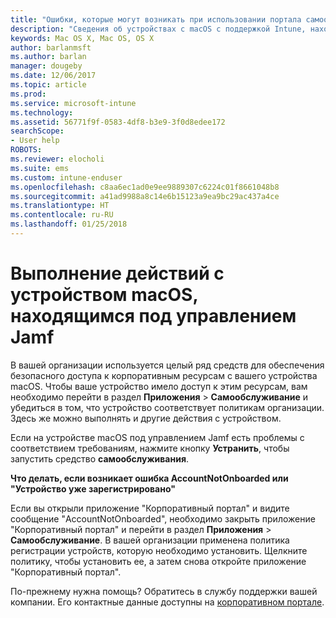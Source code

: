 ```yaml
---
title: "Ошибки, которые могут возникать при использовании портала самообслуживания Jamf | Документы Майкрософт"
description: "Сведения об устройствах с macOS с поддержкой Intune, находящихся под управлением Jamf."
keywords: Mac OS X, Mac OS, OS X
author: barlanmsft
ms.author: barlan
manager: dougeby
ms.date: 12/06/2017
ms.topic: article
ms.prod: 
ms.service: microsoft-intune
ms.technology: 
ms.assetid: 56771f9f-0583-4df8-b3e9-3f0d8edee172
searchScope:
- User help
ROBOTS: 
ms.reviewer: elocholi
ms.suite: ems
ms.custom: intune-enduser
ms.openlocfilehash: c8aa6ec1ad0e9ee9889307c6224c01f8661048b8
ms.sourcegitcommit: a41ad9988a8c14e6b15123a9ea9bc29ac437a4ce
ms.translationtype: HT
ms.contentlocale: ru-RU
ms.lasthandoff: 01/25/2018
---
```

# <a name="performing-actions-on-a-macos-device-managed-by-jamf"></a>Выполнение действий с устройством macOS, находящимся под управлением Jamf

В вашей организации используется целый ряд средств для обеспечения безопасного доступа к корпоративным ресурсам с вашего устройства macOS. Чтобы ваше устройство имело доступ к этим ресурсам, вам необходимо перейти в раздел **Приложения** > **Самообслуживание** и убедиться в том, что устройство соответствует политикам организации. Здесь же можно выполнять и другие действия с устройством.

Если на устройстве macOS под управлением Jamf есть проблемы с соответствием требованиям, нажмите кнопку **Устранить**, чтобы запустить средство **самообслуживания**.

__Что делать, если возникает ошибка AccountNotOnboarded или "Устройство уже зарегистрировано"__

Если вы открыли приложение "Корпоративный портал" и видите сообщение "AccountNotOnboarded", необходимо закрыть приложение "Корпоративный портал" и перейти в раздел **Приложения** > **Самообслуживание**. В вашей организации применена политика регистрации устройств, которую необходимо установить. Щелкните политику, чтобы установить ее, а затем снова откройте приложение "Корпоративный портал".

По-прежнему нужна помощь? Обратитесь в службу поддержки вашей компании. Его контактные данные доступны на [корпоративном портале](https://portal.manage.microsoft.com#HelpDeskDialog).

